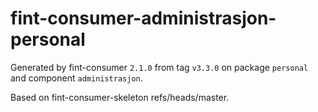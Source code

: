 # fint-consumer-administrasjon-personal

Generated by fint-consumer `2.1.0` from tag `v3.3.0` on package `personal` and component `administrasjon`.

Based on fint-consumer-skeleton refs/heads/master.
